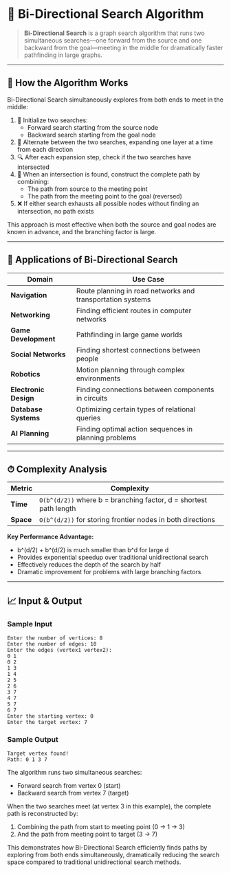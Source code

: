 # 🔀 Bi-Directional Search Algorithm

> **Bi-Directional Search** is a graph search algorithm that runs two simultaneous searches—one forward from the source and one backward from the goal—meeting in the middle for dramatically faster pathfinding in large graphs.

---

## 🔧 How the Algorithm Works

Bi-Directional Search simultaneously explores from both ends to meet in the middle:

1. 🏁 Initialize two searches:
   - Forward search starting from the source node
   - Backward search starting from the goal node
2. 🔄 Alternate between the two searches, expanding one layer at a time from each direction
3. 🔍 After each expansion step, check if the two searches have intersected
4. 🔗 When an intersection is found, construct the complete path by combining:
   - The path from source to the meeting point
   - The path from the meeting point to the goal (reversed)
5. ❌ If either search exhausts all possible nodes without finding an intersection, no path exists

This approach is most effective when both the source and goal nodes are known in advance, and the branching factor is large.

---

## 🚀 Applications of Bi-Directional Search

| Domain | Use Case |
|--------|----------|
| **Navigation** | Route planning in road networks and transportation systems |
| **Networking** | Finding efficient routes in computer networks |
| **Game Development** | Pathfinding in large game worlds |
| **Social Networks** | Finding shortest connections between people |
| **Robotics** | Motion planning through complex environments |
| **Electronic Design** | Finding connections between components in circuits |
| **Database Systems** | Optimizing certain types of relational queries |
| **AI Planning** | Finding optimal action sequences in planning problems |

---

## ⏱ Complexity Analysis

| Metric | Complexity |
|--------|------------|
| **Time** | `O(b^(d/2))` where b = branching factor, d = shortest path length |
| **Space** | `O(b^(d/2))` for storing frontier nodes in both directions |

**Key Performance Advantage:**
- b^(d/2) + b^(d/2) is much smaller than b^d for large d
- Provides exponential speedup over traditional unidirectional search
- Effectively reduces the depth of the search by half
- Dramatic improvement for problems with large branching factors

---

## 📈 Input & Output

### Sample Input
```
Enter the number of vertices: 8
Enter the number of edges: 10
Enter the edges (vertex1 vertex2):
0 1
0 2
1 3
1 4
2 5
2 6
3 7
4 7
5 7
6 7
Enter the starting vertex: 0
Enter the target vertex: 7
```

### Sample Output
```
Target vertex found!
Path: 0 1 3 7
```

The algorithm runs two simultaneous searches:
- Forward search from vertex 0 (start)
- Backward search from vertex 7 (target)

When the two searches meet (at vertex 3 in this example), the complete path is reconstructed by:
1. Combining the path from start to meeting point (0 → 1 → 3)
2. And the path from meeting point to target (3 → 7)

This demonstrates how Bi-Directional Search efficiently finds paths by exploring from both ends simultaneously, dramatically reducing the search space compared to traditional unidirectional search methods.
